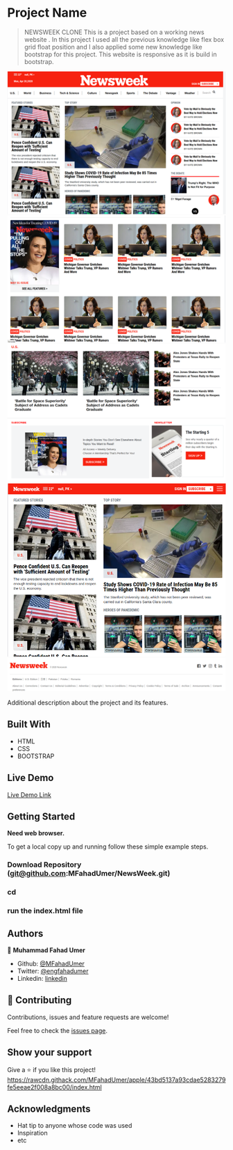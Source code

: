 # Project Name

> NEWSWEEK CLONE This is a project based on a working news website . In this project I used all the previous knowledge like flex box grid float position and I also applied some new knowledge like bootstrap for this project. This website is responsive as it is build in bootstrap.

![screenshot](./news-week-1.png)
![screenshot](./news-week-2.png)
![screenshot](./news-week-3.png)
![screenshot](./news-week-4.png)
![screenshot](./news-week-5.png)

Additional description about the project and its features.

## Built With

- HTML
- CSS
- BOOTSTRAP

## Live Demo

[Live Demo Link](https://rawcdn.githack.com/MFahadUmer/NewsWeek/9df6c9e36c19126b329df6f3d9b8e5c8cdf8a2ce/index.html)


## Getting Started

**Need web browser.**

To get a local copy up and running follow these simple example steps.

### Download Repository (git@github.com:MFahadUmer/NewsWeek.git)
### cd <folder>
### run the index.html file


## Authors


👤 **Muhammad Fahad Umer**

- Github: [@MFahadUmer](https://github.com/MFahadUmer)
- Twitter: [@engfahadumer](https://twitter.com/engfahadumer)
- Linkedin: [linkedin](https://www.linkedin.com/in/engineer-muhammad-fahad-e-umer-08813055/)

## 🤝 Contributing

Contributions, issues and feature requests are welcome!

Feel free to check the [issues page](git@github.com:MFahadUmer/NewsWeek.git).

## Show your support

Give a ⭐️ if you like this project!
https://rawcdn.githack.com/MFahadUmer/apple/43bd5137a93cdae5283279fe5eeae2f008a8bc00/index.html
## Acknowledgments

- Hat tip to anyone whose code was used
- Inspiration
- etc

